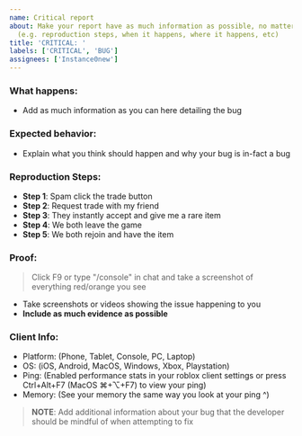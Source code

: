 ```yaml
---
name: Critical report
about: Make your report have as much information as possible, no matter how small.
  (e.g. reproduction steps, when it happens, where it happens, etc)
title: 'CRITICAL: '
labels: ['CRITICAL', 'BUG']
assignees: ['Instance0new']
---
```


### What happens: 
- Add as much information as you can here detailing the bug

### Expected behavior:
- Explain what you think should happen and why your bug is in-fact a bug

### Reproduction Steps:
- **Step 1**: Spam click the trade button
- **Step 2**: Request trade with my friend
- **Step 3**: They instantly accept and give me a rare item
- **Step 4**: We both leave the game
- **Step 5**: We both rejoin and have the item

### Proof:
> Click F9 or type "/console" in chat and take a screenshot of everything red/orange you see
- Take screenshots or videos showing the issue happening to you
- **Include as much evidence as possible**

### Client Info:
- Platform: (Phone, Tablet, Console, PC, Laptop)
- OS: (iOS, Android, MacOS, Windows, Xbox, Playstation)
- Ping: (Enabled performance stats in your roblox client settings or press Ctrl+Alt+F7 (MacOS ⌘+⌥+F7) to view your ping)
- Memory: (See your memory the same way you look at your ping ^)

> **NOTE**: Add additional information about your bug that the developer should be mindful of when attempting to fix
